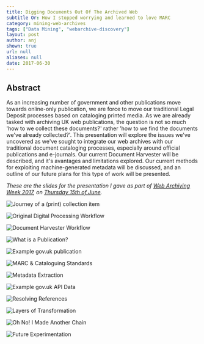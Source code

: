 ```yaml
---
title: Digging Documents Out Of The Archived Web
subtitle Or: How I stopped worrying and learned to love MARC
category: mining-web-archives
tags: ["Data Mining", "webarchive-discovery"]
layout: post
author: anj
shown: true
url: null
aliases: null
date: 2017-06-30
---
```



Abstract
--------

As an increasing number of government and other publications move towards online-only publication, we are force to move our traditional Legal Deposit processes based on cataloging printed media. As we are already tasked with archiving UK web publications, the question is not so much 'how to we collect these documents?' rather 'how to we find the documents we've already collected?'. This presentation will explore the issues we've uncovered as we've sought to integrate our web archives with our traditional document cataloging processes, especially around official publications and e-journals. Our current Document Harvester will be described, and it's avantages and limitations explored. Our current methods for exploiting machine-generated metadata will be discussed, and an outline of our future plans for this type of work will be presented.


<!--break-->

_These are the slides for the presentation I gave as part of [Web Archiving Week 2017](https://archivedweb.blogs.sas.ac.uk/), on [Thursday 15th of June](http://netpreserve.org/wac2017/thursday-15-june/)._

![Journey of a (print) collection item](/blog/images/2017-06-WAW-digging-out-documents/Slide02.png)

![Original Digital Processing Workflow](/blog/images/2017-06-WAW-digging-out-documents/Slide03.png)

![Document Harvester Workflow](/blog/images/2017-06-WAW-digging-out-documents/Slide04.png)

![What is a Publication?](/blog/images/2017-06-WAW-digging-out-documents/Slide05.png)

![Example gov.uk publication](/blog/images/2017-06-WAW-digging-out-documents/Slide06.png)

![MARC & Cataloguing Standards](/blog/images/2017-06-WAW-digging-out-documents/Slide07.png)

![Metadata Extraction](/blog/images/2017-06-WAW-digging-out-documents/Slide08.png)

![Example gov.uk API Data](/blog/images/2017-06-WAW-digging-out-documents/Slide09.png)

![Resolving References](/blog/images/2017-06-WAW-digging-out-documents/Slide10.png)

![Layers of Transformation](/blog/images/2017-06-WAW-digging-out-documents/Slide11.png)

![Oh No! I Made Another Chain](/blog/images/2017-06-WAW-digging-out-documents/Slide12.png)

![Future Experimentation](/blog/images/2017-06-WAW-digging-out-documents/Slide13.png)

